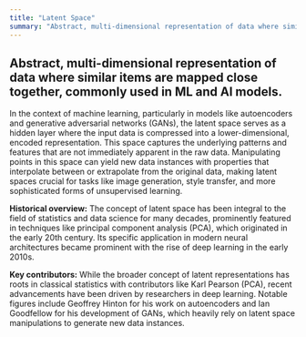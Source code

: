 ```yaml
---
title: "Latent Space"
summary: "Abstract, multi-dimensional representation of data where similar items are mapped close together, commonly used in ML and AI models."
---
```


## Abstract, multi-dimensional representation of data where similar items are mapped close together, commonly used in ML and AI models.

In the context of machine learning, particularly in models like autoencoders and generative adversarial networks (GANs), the latent space serves as a hidden layer where the input data is compressed into a lower-dimensional, encoded representation. This space captures the underlying patterns and features that are not immediately apparent in the raw data. Manipulating points in this space can yield new data instances with properties that interpolate between or extrapolate from the original data, making latent spaces crucial for tasks like image generation, style transfer, and more sophisticated forms of unsupervised learning.

**Historical overview:** The concept of latent space has been integral to the field of statistics and data science for many decades, prominently featured in techniques like principal component analysis (PCA), which originated in the early 20th century. Its specific application in modern neural architectures became prominent with the rise of deep learning in the early 2010s.

**Key contributors:** While the broader concept of latent representations has roots in classical statistics with contributors like Karl Pearson (PCA), recent advancements have been driven by researchers in deep learning. Notable figures include Geoffrey Hinton for his work on autoencoders and Ian Goodfellow for his development of GANs, which heavily rely on latent space manipulations to generate new data instances.
